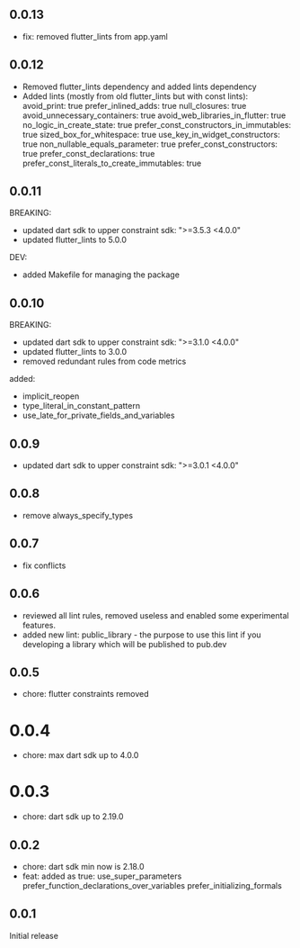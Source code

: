 ## 0.0.13

- fix: removed flutter_lints from app.yaml

## 0.0.12

- Removed flutter_lints dependency and added lints dependency
- Added lints (mostly from old flutter_lints but with const lints):
  avoid_print: true
  prefer_inlined_adds: true
  null_closures: true
  avoid_unnecessary_containers: true
  avoid_web_libraries_in_flutter: true
  no_logic_in_create_state: true
  prefer_const_constructors_in_immutables: true
  sized_box_for_whitespace: true
  use_key_in_widget_constructors: true
  non_nullable_equals_parameter: true
  prefer_const_constructors: true
  prefer_const_declarations: true
  prefer_const_literals_to_create_immutables: true

## 0.0.11

BREAKING:

- updated dart sdk to upper constraint sdk: ">=3.5.3 <4.0.0"
- updated flutter_lints to 5.0.0

DEV:

- added Makefile for managing the package

## 0.0.10

BREAKING:

- updated dart sdk to upper constraint sdk: ">=3.1.0 <4.0.0"
- updated flutter_lints to 3.0.0
- removed redundant rules from code metrics

added:

- implicit_reopen
- type_literal_in_constant_pattern
- use_late_for_private_fields_and_variables

## 0.0.9

- updated dart sdk to upper constraint sdk: ">=3.0.1 <4.0.0"

## 0.0.8

- remove always_specify_types

## 0.0.7

- fix conflicts

## 0.0.6

- reviewed all lint rules, removed useless and enabled some experimental features.
- added new lint: public_library - the purpose to use this lint if you developing a library which will be published to pub.dev

## 0.0.5

- chore: flutter constraints removed

# 0.0.4

- chore: max dart sdk up to 4.0.0

# 0.0.3

- chore: dart sdk up to 2.19.0

## 0.0.2

- chore: dart sdk min now is 2.18.0
- feat: added as true:
  use_super_parameters
  prefer_function_declarations_over_variables
  prefer_initializing_formals

## 0.0.1

Initial release
